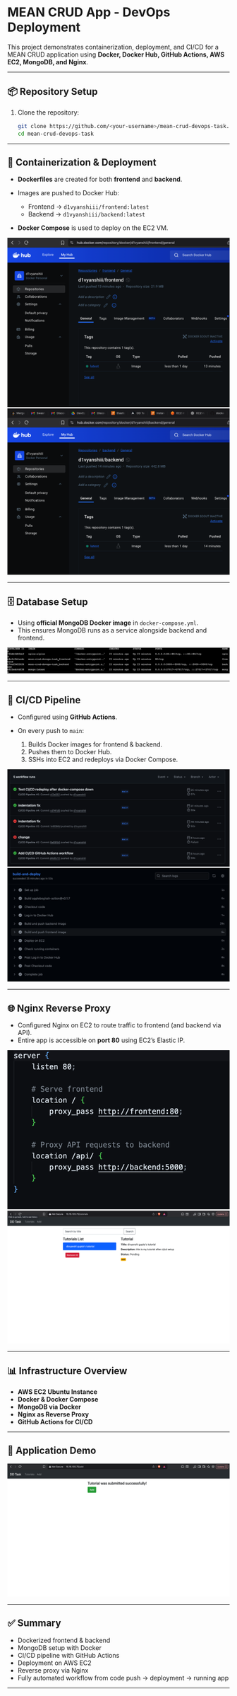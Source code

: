 # MEAN CRUD App - DevOps Deployment

This project demonstrates containerization, deployment, and CI/CD for a MEAN CRUD application using **Docker, Docker Hub, GitHub Actions, AWS EC2, MongoDB, and Nginx**.

---

## 📦 Repository Setup

1. Clone the repository:

   ```bash
   git clone https://github.com/<your-username>/mean-crud-devops-task.git
   cd mean-crud-devops-task
   ```

---

## 🐳 Containerization & Deployment

* **Dockerfiles** are created for both **frontend** and **backend**.
* Images are pushed to Docker Hub:

  * Frontend → `d1vyanshiii/frontend:latest`
  * Backend → `d1vyanshiii/backend:latest`
* **Docker Compose** is used to deploy on the EC2 VM.

![Frontend Docker Image](screenshots/dockerhub-frontend.png)
![Backend Docker Image](screenshots/dockerhub-backend.png)

---

## 🗄️ Database Setup

* Using **official MongoDB Docker image** in `docker-compose.yml`.
* This ensures MongoDB runs as a service alongside backend and frontend.


![Mongo Container](screenshots/mongo-container.png)

---

## 🔄 CI/CD Pipeline

* Configured using **GitHub Actions**.
* On every push to `main`:

  1. Builds Docker images for frontend & backend.
  2. Pushes them to Docker Hub.
  3. SSHs into EC2 and redeploys via Docker Compose.

![CI/CD Success](screenshots/github-actions-success.png)
![CI/CD Logs](screenshots/github-actions-logs.png)

---

## 🌐 Nginx Reverse Proxy

* Configured Nginx on EC2 to route traffic to frontend (and backend via API).
* Entire app is accessible on **port 80** using EC2’s Elastic IP.

![Nginx Config](screenshots/nginx-config.png)
![App on Browser](screenshots/app-browser.png)

---

## 📊 Infrastructure Overview

* **AWS EC2 Ubuntu Instance**
* **Docker & Docker Compose**
* **MongoDB via Docker**
* **Nginx as Reverse Proxy**
* **GitHub Actions for CI/CD**

---

## 🚀 Application Demo

![App Demo](screenshots/app-demo.png)

---

## ✅ Summary

* Dockerized frontend & backend
* MongoDB setup with Docker
* CI/CD pipeline with GitHub Actions
* Deployment on AWS EC2
* Reverse proxy via Nginx
* Fully automated workflow from code push → deployment → running app

---
